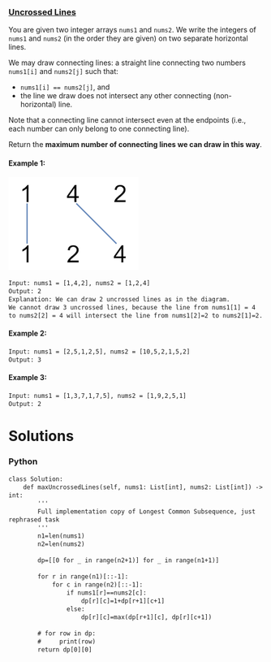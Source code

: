 ### [Uncrossed Lines](https://leetcode.com/problems/uncrossed-lines/) <br>

You are given two integer arrays `nums1` and `nums2`. We write the integers of `nums1` and `nums2` (in the order they are given) on two separate horizontal lines.

We may draw connecting lines: a straight line connecting two numbers `nums1[i]` and `nums2[j]` such that:

 - `nums1[i] == nums2[j]`, and
 - the line we draw does not intersect any other connecting (non-horizontal) line.

Note that a connecting line cannot intersect even at the endpoints (i.e., each number can only belong to one connecting line).

Return the **maximum number of connecting lines we can draw in this way**.



#### Example 1:
<img src="../../../../../images/uncrossed.png">

```
Input: nums1 = [1,4,2], nums2 = [1,2,4]
Output: 2
Explanation: We can draw 2 uncrossed lines as in the diagram.
We cannot draw 3 uncrossed lines, because the line from nums1[1] = 4 to nums2[2] = 4 will intersect the line from nums1[2]=2 to nums2[1]=2.

```

#### Example 2:

```
Input: nums1 = [2,5,1,2,5], nums2 = [10,5,2,1,5,2]
Output: 3

```

#### Example 3:

```
Input: nums1 = [1,3,7,1,7,5], nums2 = [1,9,2,5,1]
Output: 2

```

# Solutions

### Python
```
class Solution:
    def maxUncrossedLines(self, nums1: List[int], nums2: List[int]) -> int:
        '''
        Full implementation copy of Longest Common Subsequence, just rephrased task
        '''
        n1=len(nums1)
        n2=len(nums2)
        
        dp=[[0 for _ in range(n2+1)] for _ in range(n1+1)]
        
        for r in range(n1)[::-1]:
            for c in range(n2)[::-1]:
                if nums1[r]==nums2[c]:
                    dp[r][c]=1+dp[r+1][c+1]
                else:
                    dp[r][c]=max(dp[r+1][c], dp[r][c+1])
             
        # for row in dp:
        #     print(row)
        return dp[0][0]
```
